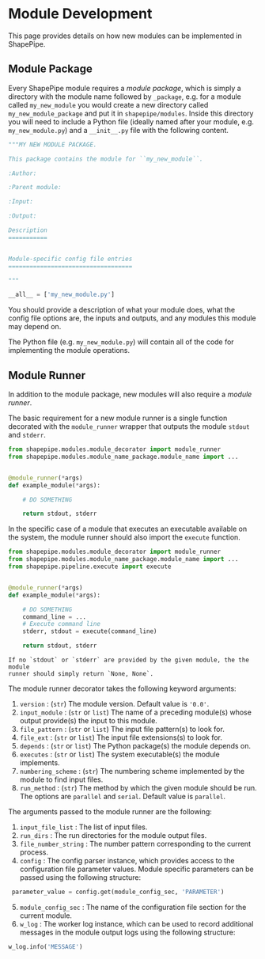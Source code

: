 # Module Development

This page provides details on how new modules can be implemented in ShapePipe.

## Module Package

Every ShapePipe module requires a *module package*, which is simply a directory
with the module name followed by `_package`, e.g. for a module called
`my_new_module` you would create a new directory called `my_new_module_package`
and put it in `shapepipe/modules`. Inside this directory you will need to
include a Python file (ideally named after your module, e.g.
`my_new_module.py`) and a `__init__.py` file with the following content.

```python
"""MY NEW MODULE PACKAGE.

This package contains the module for ``my_new_module``.

:Author:

:Parent module:

:Input:

:Output:

Description
===========


Module-specific config file entries
===================================

"""

__all__ = ['my_new_module.py']
```

You should provide a description of what your module does, what the config file
options are, the inputs and outputs, and any modules this module may depend on.

The Python file (e.g. `my_new_module.py`) will contain all of the code for
implementing the module operations.

## Module Runner

In addition to the module package, new modules will also require a
*module runner*.

The basic requirement for a new module runner is a single function decorated
with the `module_runner` wrapper that outputs the module `stdout` and
`stderr`.

```python
from shapepipe.modules.module_decorator import module_runner
from shapepipe.modules.module_name_package.module_name import ...


@module_runner(*args)
def example_module(*args):

    # DO SOMETHING

    return stdout, stderr
```

In the specific case of a module that executes an executable available on the
system, the module runner should also import the `execute` function.

```python
from shapepipe.modules.module_decorator import module_runner
from shapepipe.modules.module_name_package.module_name import ...
from shapepipe.pipeline.execute import execute


@module_runner(*args)
def example_module(*args):

    # DO SOMETHING
    command_line = ...
    # Execute command line
    stderr, stdout = execute(command_line)

    return stdout, stderr
```

```{note}
If no `stdout` or `stderr` are provided by the given module, the the module
runner should simply return `None, None`.
```

The module runner decorator takes the following keyword arguments:

1. `version` : (`str`) The module version. Default value is `'0.0'`.
2. `input_module` :  (`str` or `list`) The name of a preceding module(s)
   whose output provide(s) the input to this module.
3. `file_pattern` : (`str` or `list`) The input file pattern(s) to look for.
4. `file_ext` : (`str` or `list`) The input file extensions(s) to look for.
5. `depends` : (`str` or `list`) The Python package(s) the module depends on.
6. `executes` : (`str` or `list`) The system executable(s) the module
   implements.
7. `numbering_scheme` : (`str`) The numbering scheme implemented by the module
   to find input files.
9. `run_method` : (`str`) The method by which the given module should be run.
   The options are `parallel` and `serial`. Default value is `parallel`.

The arguments passed to the module runner are the following:

1. `input_file_list` : The list of input files.
2. `run_dirs` : The run directories for the module output files.
3. `file_number_string` : The number pattern corresponding to the current
   process.
4. `config` : The config parser instance, which provides access to the
   configuration file parameter values. Module specific parameters can be
   passed using the following structure:

```python
 parameter_value = config.get(module_config_sec, 'PARAMETER')
```

5. `module_config_sec` : The name of the configuration file section for the
   current module.
6. `w_log` : The worker log instance, which can be used to record additional
   messages in the module output logs using the following structure:

```python
w_log.info('MESSAGE')
```
